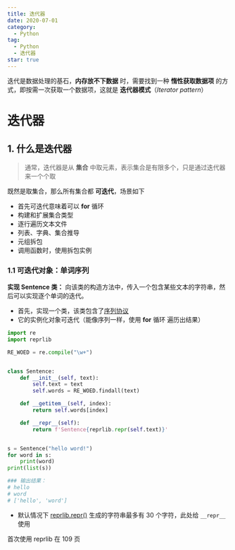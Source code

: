 ```yaml
---
title: 迭代器
date: 2020-07-01
category:
  - Python
tag:
  - Python
  - 迭代器
star: true
---
```


迭代是数据处理的基石，**内存放不下数据** 时，需要找到一种 **惰性获取数据项** 的方式，即按需一次获取一个数据项，这就是 **迭代器模式**（*Iterator pattern*）

<!-- more -->

# 迭代器

## 1. 什么是迭代器

> 通常，迭代器是从 **集合** 中取元素，表示集合是有限多个，只是通过迭代器来一个个取

既然是取集合，那么所有集合都 **可迭代**，场景如下

- 首先可迭代意味着可以 **for** 循环
- 构建和扩展集合类型
- 逐行遍历文本文件
- 列表、字典、集合推导
- 元组拆包
- 调用函数时，使用拆包实例

### 1.1 可迭代对象：单词序列

**实现 Sentence 类：** 向该类的构造方法中，传入一个包含某些文本的字符串，然后可以实现逐个单词的迭代。

- 首先，实现一个类，该类包含了[序列协议]()
- 它的实例化对象可迭代（能像序列一样，使用 **for** 循环 遍历出结果）

```python
import re
import reprlib

RE_WOED = re.compile("\w+")


class Sentence:
    def __init__(self, text):
        self.text = text
        self.words = RE_WOED.findall(text)

    def __getitem__(self, index):
        return self.words[index]

    def __repr__(self):
        return f'Sentence{reprlib.repr(self.text)}'


s = Sentence("hello word!")
for word in s:
    print(word)
print(list(s))

### 输出结果：
# hello
# word
# ['hello', 'word']
```

- 默认情况下 [reprlib.repr()]() 生成的字符串最多有 30 个字符，此处给 `__repr__` 使用

首次使用 reprlib 在 109 页